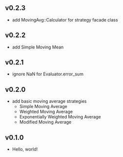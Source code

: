 ## v0.2.3
- add MovingAvg::Calculator for strategy facade class

## v0.2.2
- add Simple Moving Mean

## v0.2.1
- ignore NaN for Evaluator.error_sum

## v0.2.0
- add basic moving average strategies
  - Simple Moving Average
  - Weighted Moving Average
  - Exponentially Weighted Moving Average
  - Modified Moving Average

## v0.1.0

- Hello, world!
